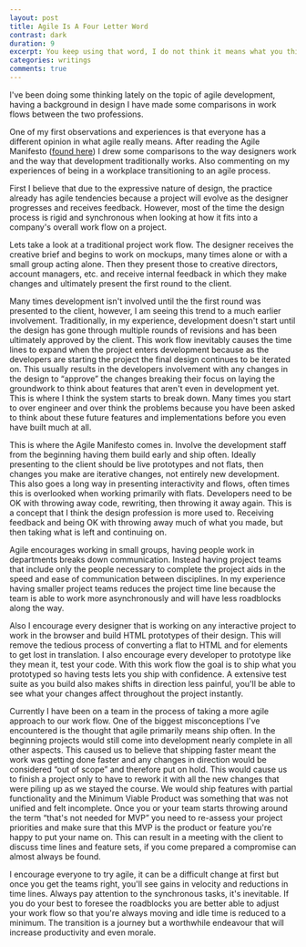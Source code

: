 ```yaml
---
layout: post
title: Agile Is A Four Letter Word
contrast: dark
duration: 9
excerpt: You keep using that word, I do not think it means what you think it means.
categories: writings
comments: true
---
```


I've been doing some thinking lately on the topic of agile development, having a background in design I have made some comparisons in work flows between the two professions.

One of my first observations and experiences is that everyone has a different opinion in what agile really means. After reading the Agile Manifesto ([found here](http://agilemanifesto.org/principles.html)) I drew some comparisons to the way designers work and the way that development traditionally works. Also commenting on my experiences of being in a workplace transitioning to an agile process.

First I believe that due to the expressive nature of design, the practice already has agile tendencies because a project will evolve as the designer progresses and receives feedback. However, most of the time the design process is rigid and synchronous when looking at how it fits into a company's overall work flow on a project.

Lets take a look at a traditional project work flow. The designer receives the creative brief and begins to work on mockups, many times alone or with a small group acting alone. Then they present those to creative directors, account managers, etc. and receive internal feedback in which they make changes and ultimately present the first round to the client.

Many times development isn't involved until the the first round was presented to the client, however, I am seeing this trend to a much earlier involvement.
Traditionally, in my experience, development doesn't start until the design has gone through multiple rounds of revisions and has been ultimately approved by the client. This work flow inevitably causes the time lines to expand when the project enters development because as the developers are starting the project the final design continues to be iterated on. This usually results in the developers involvement with any changes in the design to “approve” the changes breaking their focus on laying the groundwork to think about features that aren't even in development yet. This is where I think the system starts to break down. Many times you start to over engineer and over think the problems because you have been asked to think about these future features and implementations before you even have built much at all.

This is where the Agile Manifesto comes in. Involve the development staff from the beginning having them build early and ship often. Ideally presenting to the client should be live prototypes and not flats, then changes you make are iterative changes, not entirely new development. This also goes a long way in presenting interactivity and flows, often times this is overlooked when working primarily with flats. Developers need to be OK with throwing away code, rewriting, then throwing it away again. This is a concept that I think the design profession is more used to. Receiving feedback and being OK with throwing away much of what you made, but then taking what is left and continuing on.

Agile encourages working in small groups, having people work in departments breaks down communication. Instead having project teams that include only the people necessary to complete the project aids in the speed and ease of communication between disciplines. In my experience having smaller project teams reduces the project time line because the team is able to work more asynchronously and will have less roadblocks along the way.

Also I encourage every designer that is working on any interactive project to work in the browser and build HTML prototypes of their design. This will remove the tedious process of converting a flat to HTML and for elements to get lost in translation. I also encourage every developer to prototype like they mean it, test your code. With this work flow the goal is to ship what you prototyped so having tests lets you ship with confidence. A extensive test suite as you build also makes shifts in direction less painful, you'll be able to see what your changes affect throughout the project instantly.

Currently I have been on a team in the process of taking a more agile approach to our work flow. One of the biggest misconceptions I've encountered is the thought that agile primarily means ship often. In the beginning projects would still come into development nearly complete in all other aspects. This caused us to believe that shipping faster meant the work was getting done faster and any changes in direction would be considered “out of scope” and therefore put on hold. This would cause us to finish a project only to have to rework it with all the new changes that were piling up as we stayed the course. We would ship features with partial functionality and the Minimum Viable Product was something that was not unified and felt incomplete. Once you or your team starts throwing around the term “that's not needed for MVP” you need to re-assess your project priorities and make sure that this MVP is the product or feature you're happy to put your name on. This can result in a meeting with the client to discuss time lines and feature sets, if you come prepared a compromise can almost always be found.

I encourage everyone to try agile, it can be a difficult change at first but once you get the teams right, you'll see gains in velocity and reductions in time lines. Always pay attention to the synchronous tasks, it's inevitable. If you do your best to foresee the roadblocks you are better able to adjust your work flow so that you're always moving and idle time is reduced to a minimum.
The transition is a journey but a worthwhile endeavour that will increase productivity and even morale.
